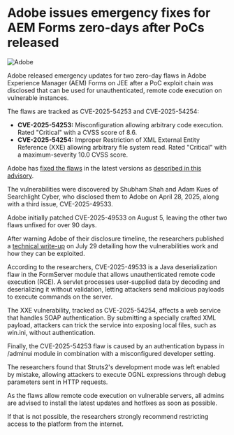 # Adobe issues emergency fixes for AEM Forms zero-days after PoCs released

![Adobe](https://www.bleepstatic.com/content/hl-images/2023/09/12/adobe.jpg)

Adobe released emergency updates for two zero-day flaws in Adobe Experience Manager (AEM) Forms on JEE after a PoC exploit chain was disclosed that can be used for unauthenticated, remote code execution on vulnerable instances.

The flaws are tracked as CVE-2025-54253 and CVE-2025-54254:

* **CVE-2025-54253:** Misconfiguration allowing arbitrary code execution. Rated "Critical" with a CVSS score of 8.6.
* **CVE-2025-54254:** Improper Restriction of XML External Entity Reference (XXE) allowing arbitrary file system read. Rated "Critical" with a maximum-severity 10.0 CVSS score.

Adobe has [fixed the flaws](https://helpx.adobe.com/security/products/aem-forms/apsb25-82.html) in the latest versions as [described in this advisory](https://experienceleague.adobe.com/en/docs/experience-manager-65/content/forms/troubleshooting/mitigating-xxe-and-configuration-vulnerabilities-for-experience-manager-forms-jee).

The vulnerabilities were discovered by Shubham Shah and Adam Kues of Searchlight Cyber, who disclosed them to Adobe on April 28, 2025, along with a third issue, CVE-2025-49533.

Adobe initially patched CVE-2025-49533 on August 5, leaving the other two flaws unfixed for over 90 days.

After warning Adobe of their disclosure timeline, the researchers published a [technical write-up](https://slcyber.io/assetnote-security-research-center/struts-devmode-in-2025-critical-pre-auth-vulnerabilities-in-adobe-experience-manager-forms/) on July 29 detailing how the vulnerabilities work and how they can be exploited.

According to the researchers, CVE-2025-49533 is a Java deserialization flaw in the FormServer module that allows unauthenticated remote code execution (RCE). A servlet processes user-supplied data by decoding and deserializing it without validation, letting attackers send malicious payloads to execute commands on the server.

The XXE vulnerability, tracked as CVE-2025-54254, affects a web service that handles SOAP authentication. By submitting a specially crafted XML payload, attackers can trick the service into exposing local files, such as win.ini, without authentication.

Finally, the CVE-2025-54253 flaw is caused by an authentication bypass in /adminui module in combination with a misconfigured developer setting.

The researchers found that Struts2's development mode was left enabled by mistake, allowing attackers to execute OGNL expressions through debug parameters sent in HTTP requests.

As the flaws allow remote code execution on vulnerable servers, all admins are advised to install the latest updates and hotfixes as soon as possible.

If that is not possible, the researchers strongly recommend restricting access to the platform from the internet.